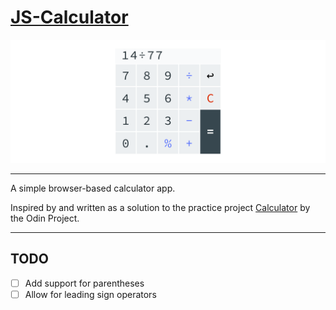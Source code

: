 # [JS-Calculator](https://clavierbulb-green.github.io/JS-Calculator/)

![screenshot of calculator app](assets/images/preview/screenshot.png)

---
A simple browser-based calculator app.

Inspired by and written as a solution to the practice project
[Calculator](https://www.theodinproject.com/courses/web-development-101/lessons/calculator) by the Odin Project.

---
## TODO

- [ ] Add support for parentheses
- [ ] Allow for leading sign operators
